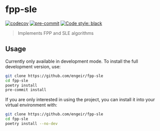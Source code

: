 # fpp-sle

[![codecov](https://codecov.io/gh/engeir/fpp-sle/branch/main/graph/badge.svg?token=F98z2i3T4G)](https://codecov.io/gh/engeir/fpp-sle)
[![pre-commit](https://img.shields.io/badge/pre--commit-enabled-brightgreen?logo=pre-commit&logoColor=white)](https://github.com/pre-commit/pre-commit)
[![Code style: black](https://img.shields.io/badge/code%20style-black-000000.svg)](https://github.com/psf/black)

> Implements FPP and SLE algorithms

## Usage

Currently only available in development mode. To install the full development version,
use:

```sh
git clone https://github.com/engeir/fpp-sle
cd fpp-sle
poetry install
pre-commit install
```

If you are only interested in using the project, you can install it into your virtual
environment with:

```sh
git clone https://github.com/engeir/fpp-sle
cd fpp-sle
poetry install --no-dev
```
